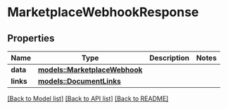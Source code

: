 # MarketplaceWebhookResponse

## Properties

Name | Type | Description | Notes
------------ | ------------- | ------------- | -------------
**data** | [**models::MarketplaceWebhook**](MarketplaceWebhook.md) |  | 
**links** | [**models::DocumentLinks**](DocumentLinks.md) |  | 

[[Back to Model list]](../README.md#documentation-for-models) [[Back to API list]](../README.md#documentation-for-api-endpoints) [[Back to README]](../README.md)


